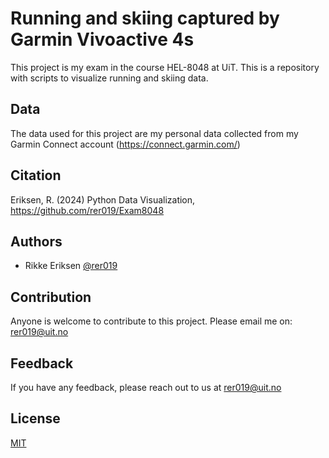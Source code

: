 
# Running and skiing captured by Garmin Vivoactive 4s

This project is my exam in the course HEL-8048 at UiT. This is a repository with scripts to visualize running and skiing data. 


## Data
The data used for this project are my personal data collected from my Garmin Connect account (https://connect.garmin.com/)
## Citation
Eriksen, R. (2024) Python Data Visualization, https://github.com/rer019/Exam8048 
## Authors

- Rikke Eriksen [@rer019](https://www.github.com/octokatherine)


## Contribution
Anyone is welcome to contribute to this project. Please email me on: rer019@uit.no
## Feedback

If you have any feedback, please reach out to us at rer019@uit.no


## License

[MIT](https://choosealicense.com/licenses/mit/)

